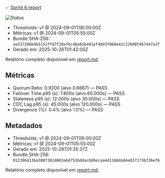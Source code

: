 ✅ [Sprint 6 report](./report.md)

![Status](./badge.svg)

- Thresholds: v1 @ 2024-09-01T06:00:00Z
- Métricas: v1 @ 2024-09-01T05:55:00Z
- Bundle SHA-256: `aa337206bdb5152ffd7f20af8c40a81b491ef4893f068e42c22608f4b7447a3f`
- Gerado em: 2025-10-26T01:42:00Z

Relatório completo disponível em [report.md](./report.md).

## Métricas
- Quorum Ratio: 0.9200 (alvo 0.6667) — PASS
- Failover Time p95 (s): 7.800s (alvo 60.000s) — PASS
- Staleness p95 (s): 12.000s (alvo 30.000s) — PASS
- CDC Lag p95 (s): 45.000s (alvo 120.000s) — PASS
- Divergence (%): 0.4% (alvo 1.0%) — PASS

## Metadados
- Thresholds: v1 @ 2024-09-01T06:00:00Z
- Métricas: v1 @ 2024-09-01T05:55:00Z
- Gerado em: 2025-10-26T01:35:37Z
- Bundle SHA-256: `0123864136a308f3824003a64753bddac8d0ecaa4d1188da84e8371736336ef6`

Relatório completo disponível em [report.md](./report.md).
